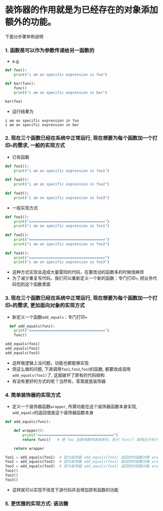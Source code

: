 # 装饰器的作用就是为已经存在的对象添加额外的功能。
下面分步骤举例说明
### 1. 函数是可以作为参数传递给另一函数的
- e.g.
```python
def foo():
    print("i am an specific expression in foo")

def bar(func):
    func()
    print("i am an specific expression in bar")
    
bar(foo)

```
- 运行结果为
```
i am an specific expression in foo
i am an specific expression in bar
```


### 2. 现在三个函数已经在系统中正常运行, 现在想要为每个函数加一个打印`=`的需求, 一般的实现方式
- 已有函数
```python
def foo1():
    print("i am an specific expression in foo1")
    
def foo2():
    print("i am an specific expression in foo2")
    
def foo3():
    print("i am an specific expression in foo3")
```

- 一般实现方式
```python
def foo1():
    print("===================================")
    print("i am an specific expression in foo1")
    
def foo2():
    print("===================================")
    print("i am an specific expression in foo2")
    
def foo3():
    print("===================================")
    print("i am an specific expression in foo3")
```
- 这种方式实现会造成大量雷同的代码，在要改动的函数多的时候很麻烦
- 为了减少重复写代码，我们可以重新定义一个新的函数：专门打印`=`, 把业务代码包到这个函数里面

### 3. 现在三个函数已经在系统中正常运行, 现在想要为每个函数加一个打印`=`的需求, 更加面向对象的实现方式
- 新定义一个函数`add_equals`：专门打印`=`
```python
  def add_equals(func):
    print("===================================")
    func()

add_equals(foo1)
add_equals(foo2)
add_equals(foo3)
```
- 这样做逻辑上没问题，功能也都能够实现
- 但这么做的问题, 下游调用`foo1`,`foo2`,`foo3`的函数, 都要改成调用`add_equals(foo1)`了, 这就破坏了原有的代码结构
- 有没有更好的方式的呢？当然有，答案就是装饰器

### 4. 简单装饰器的实现方式
- 定义一个装饰器函数`wrapper`, 所需功能在这个装饰器函数本身实现, `add_equals`的返回值是这个装饰器函数本身
```python
def add_equals(func):

    def wrapper():
        print("===================================")
        return func()   # 把 foo 当做参数传递进来时，执行 func() 就相当于执行 foo()

    return wrapper

foo1 = add_equals(foo1)  # 因为装饰器 add_equals(foo1) 返回的时函数对象 wrapper，这条语句相当于  foo1 = wrapper
foo2 = add_equals(foo2)  # 因为装饰器 add_equals(foo1) 返回的时函数对象 wrapper，这条语句相当于  foo1 = wrapper
foo3 = add_equals(foo3)  # 因为装饰器 add_equals(foo1) 返回的时函数对象 wrapper，这条语句相当于  foo1 = wrapper
foo1()  
foo2()
foo3()  
```
- 这样就可以实现不改变下游代码并且增加原有函数的功能


### 5. 更优雅的实现方式: 语法糖
